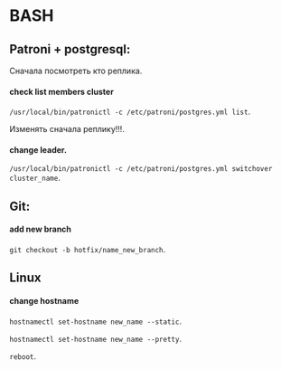 # BASH

## Patroni + postgresql:  

Сначала посмотреть кто реплика.  
#### check list members cluster  
```/usr/local/bin/patronictl -c /etc/patroni/postgres.yml list```. 

Изменять сначала реплику!!!. 
#### change leader.  
```/usr/local/bin/patronictl -c /etc/patroni/postgres.yml switchover cluster_name```. 


## Git:  
#### add new branch  
```git checkout -b hotfix/name_new_branch```. 
  
## Linux
#### change hostname
```hostnamectl set-hostname new_name --static```. 

```hostnamectl set-hostname new_name --pretty```. 

```reboot```. 
